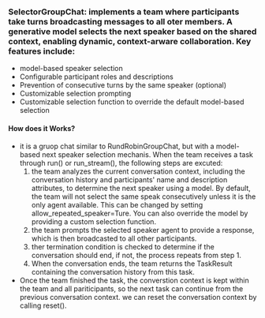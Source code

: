 ### SelectorGroupChat: implements a team where participants take turns broadcasting messages to all oter members. A generative model selects the next speaker based on the shared context, enabling dynamic, context-arware collaboration. Key features include:

* model-based speaker selection
* Configurable participant roles and descriptions
* Prevention of consecutive turns by the same speaker (optional)
* Customizable selection prompting
* Customizable selection function to override the default model-based selection

#### How does it Works? 

* it is a gruop chat similar to RundRobinGroupChat, but with a model-based next speaker selection mechanis. When the team receives a task through run() or run_stream(), the following steps are excuted:
  1. the team analyzes the current conversation context, including the conversation history and participants' name and description attributes, to determine the next speaker using a model. By default, the team will not select the same speak consecutively unless it is the only agent available. This can be changed by setting allow_repeated_speaker=Ture. You can also override the model by providing a custom selection function.
  2. the team prompts the selected speaker agent to provide a response, which is then broadcasted to all other participants.
  3. ther termination condition is checked to determine if the conversation should end, if not, the process repeats from step 1.
  4. When the conversation ends, the team returns the TaskResult containing the conversation history from this task.
* Once the team finished the task, the converstion context is kept within the team and all pariticipants, so the next task can continue from the previous conversation  context. we can reset the conversation context by calling reset().

